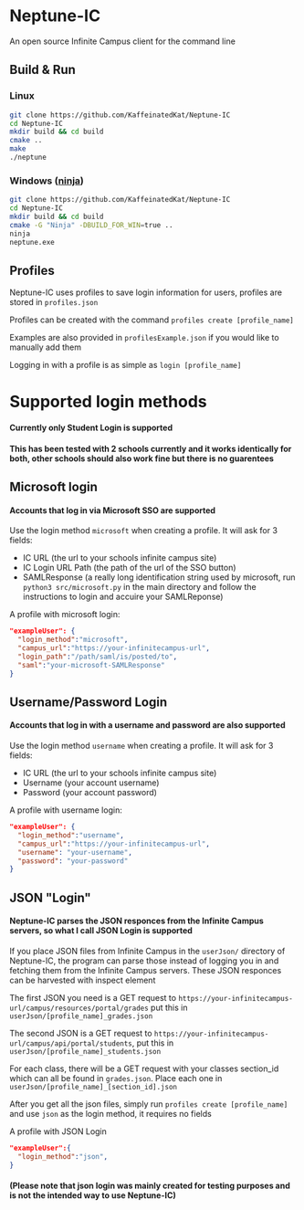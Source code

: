 # Neptune-IC
An open source Infinite Campus client for the command line

## Build & Run 

### Linux
```bash
git clone https://github.com/KaffeinatedKat/Neptune-IC
cd Neptune-IC
mkdir build && cd build
cmake ..
make
./neptune
```

### Windows ([ninja](https://github.com/ninja-build/ninja))
```bash
git clone https://github.com/KaffeinatedKat/Neptune-IC
cd Neptune-IC
mkdir build && cd build
cmake -G "Ninja" -DBUILD_FOR_WIN=true ..
ninja
neptune.exe
```

## Profiles
Neptune-IC uses profiles to save login information for users, profiles are stored in `profiles.json`

Profiles can be created with the command `profiles create [profile_name]`

Examples are also provided in `profilesExample.json` if you would like to manually add them 

Logging in with a profile is as simple as `login [profile_name]`

# Supported login methods

#### Currently only Student Login is supported
#### This has been tested with 2 schools currently and it works identically for both, other schools should also work fine but there is no guarentees

## Microsoft login
#### Accounts that log in via Microsoft SSO are supported 

Use the login method `microsoft` when creating a profile. It will ask for 3 fields:

- IC URL (the url to your schools infinite campus site)
- IC Login URL Path (the path of the url of the SSO button)
- SAMLResponse (a really long identification string used by microsoft, run `python3 src/microsoft.py` in the main directory and follow the instructions to login and accuire your SAMLReponse) 


A profile with microsoft login:
```json
"exampleUser": {
  "login_method":"microsoft",
  "campus_url":"https://your-infinitecampus-url",
  "login_path":"/path/saml/is/posted/to",
  "saml":"your-microsoft-SAMLResponse"
}
```

## Username/Password Login
#### Accounts that log in with a username and password are also supported 

Use the login method `username` when creating a profile. It will ask for 3 fields:

- IC URL (the url to your schools infinite campus site)
- Username (your account username)
- Password (your account password)

A profile with username login:
```json
"exampleUser": {
  "login_method":"username",
  "campus_url":"https://your-infinitecampus-url",
  "username": "your-username",
  "password": "your-password"
}
```

## JSON "Login" 
#### Neptune-IC parses the JSON responces from the Infinite Campus servers, so what I call JSON Login is supported

If you place JSON files from Infinite Campus in the `userJson/` directory of Neptune-IC, the program can parse those instead of logging you in and fetching them from the Infinite Campus servers. These JSON responces can be harvested with inspect element

The first JSON you need is a GET request to `https://your-infinitecampus-url/campus/resources/portal/grades` put this in `userJson/[profile_name]_grades.json`

The second JSON is a GET request to `https://your-infinitecampus-url/campus/api/portal/students`, put this in `userJson/[profile_name]_students.json`

For each class, there will be a GET request with your classes section_id which can all be found in `grades.json`. Place each one in `userJson/[profile_name]_[section_id].json`

After you get all the json files, simply run `profiles create [profile_name]` and use `json` as the login method, it requires no fields

A profile with JSON Login
```json
"exampleUser":{
  "login_method":"json",
}
```

#### (Please note that json login was mainly created for testing purposes and is not the intended way to use Neptune-IC)
